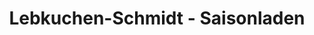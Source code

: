 ---
title: "Lebkuchen-Schmidt - Saisonladen"
url: /offenbach-am-main/lebkuchen-schmidt-saisonladen/
shop: Süßwaren
---